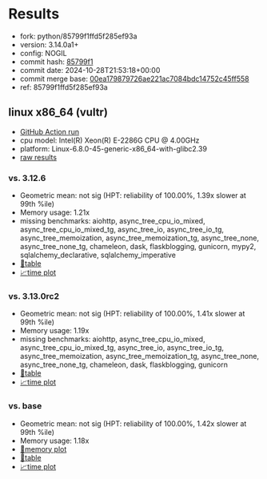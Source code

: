# Results

- fork: python/85799f1ffd5f285ef93a
- version: 3.14.0a1+
- config: NOGIL
- commit hash: [85799f1](https://github.com/python/cpython/commit/85799f1)
- commit date: 2024-10-28T21:53:18+00:00
- commit merge base: [00ea179879726ae221ac7084bdc14752c45ff558](https://github.com/python/cpython/commit/00ea179879726ae221ac7084bdc14752c45ff558)
- ref: 85799f1ffd5f285ef93a

## linux x86_64 (vultr)

- [GitHub Action run](https://github.com/facebookexperimental/free-threading-benchmarking/actions/runs/11564919277)
- cpu model: Intel(R) Xeon(R) E-2286G CPU @ 4.00GHz
- platform: Linux-6.8.0-45-generic-x86_64-with-glibc2.39
- [raw results](bm-20241028-vultr-x86_64-python-85799f1ffd5f285ef93a-3.14.0a1%2B-85799f1.json)

### vs. 3.12.6

- Geometric mean: not sig (HPT: reliability of 100.00%, 1.39x slower at 99th %ile)
- Memory usage: 1.21x
- missing benchmarks: aiohttp, async_tree_cpu_io_mixed, async_tree_cpu_io_mixed_tg, async_tree_io, async_tree_io_tg, async_tree_memoization, async_tree_memoization_tg, async_tree_none, async_tree_none_tg, chameleon, dask, flaskblogging, gunicorn, mypy2, sqlalchemy_declarative, sqlalchemy_imperative
- [📄table](bm-20241028-vultr-x86_64-python-85799f1ffd5f285ef93a-3.14.0a1%2B-85799f1-vs-3.12.6.md)
- [📈time plot](bm-20241028-vultr-x86_64-python-85799f1ffd5f285ef93a-3.14.0a1%2B-85799f1-vs-3.12.6.svg)

### vs. 3.13.0rc2

- Geometric mean: not sig (HPT: reliability of 100.00%, 1.41x slower at 99th %ile)
- Memory usage: 1.19x
- missing benchmarks: aiohttp, async_tree_cpu_io_mixed, async_tree_cpu_io_mixed_tg, async_tree_io, async_tree_io_tg, async_tree_memoization, async_tree_memoization_tg, async_tree_none, async_tree_none_tg, chameleon, dask, flaskblogging, gunicorn
- [📄table](bm-20241028-vultr-x86_64-python-85799f1ffd5f285ef93a-3.14.0a1%2B-85799f1-vs-3.13.0rc2.md)
- [📈time plot](bm-20241028-vultr-x86_64-python-85799f1ffd5f285ef93a-3.14.0a1%2B-85799f1-vs-3.13.0rc2.svg)

### vs. base

- Geometric mean: not sig (HPT: reliability of 100.00%, 1.42x slower at 99th %ile)
- Memory usage: 1.18x
- [🧠memory plot](bm-20241028-vultr-x86_64-python-85799f1ffd5f285ef93a-3.14.0a1%2B-85799f1-vs-base-mem.svg)
- [📄table](bm-20241028-vultr-x86_64-python-85799f1ffd5f285ef93a-3.14.0a1%2B-85799f1-vs-base.md)
- [📈time plot](bm-20241028-vultr-x86_64-python-85799f1ffd5f285ef93a-3.14.0a1%2B-85799f1-vs-base.svg)

